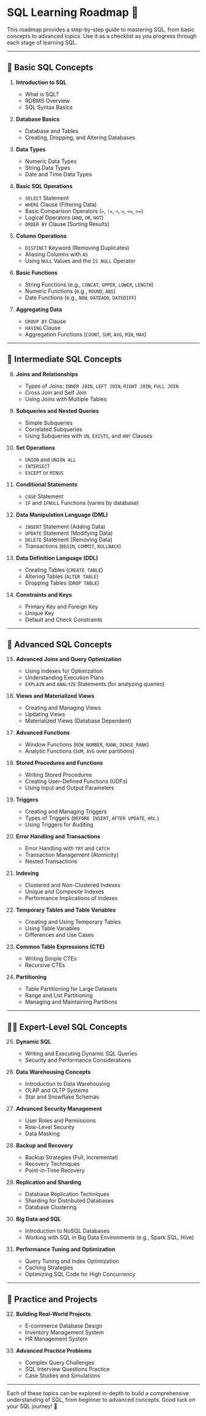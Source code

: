 # SQL Learning Roadmap 📘

This roadmap provides a step-by-step guide to mastering SQL, from basic concepts to advanced topics. Use it as a checklist as you progress through each stage of learning SQL.

---

## 🏁 **Basic SQL Concepts**

1. **Introduction to SQL**
   - What is SQL?
   - RDBMS Overview
   - SQL Syntax Basics

2. **Database Basics**
   - Database and Tables
   - Creating, Dropping, and Altering Databases

3. **Data Types**
   - Numeric Data Types
   - String Data Types
   - Date and Time Data Types

4. **Basic SQL Operations**
   - `SELECT` Statement
   - `WHERE` Clause (Filtering Data)
   - Basic Comparison Operators (`=`, `!=`, `<`, `>`, `<=`, `>=`)
   - Logical Operators (`AND`, `OR`, `NOT`)
   - `ORDER BY` Clause (Sorting Results)

5. **Column Operations**
   - `DISTINCT` Keyword (Removing Duplicates)
   - Aliasing Columns with `AS`
   - Using `NULL` Values and the `IS NULL` Operator

6. **Basic Functions**
   - String Functions (e.g., `CONCAT`, `UPPER`, `LOWER`, `LENGTH`)
   - Numeric Functions (e.g., `ROUND`, `ABS`)
   - Date Functions (e.g., `NOW`, `DATEADD`, `DATEDIFF`)

7. **Aggregating Data**
   - `GROUP BY` Clause
   - `HAVING` Clause
   - Aggregation Functions (`COUNT`, `SUM`, `AVG`, `MIN`, `MAX`)

---

## 🚀 **Intermediate SQL Concepts**

8. **Joins and Relationships**
   - Types of Joins: `INNER JOIN`, `LEFT JOIN`, `RIGHT JOIN`, `FULL JOIN`
   - Cross Join and Self Join
   - Using Joins with Multiple Tables

9. **Subqueries and Nested Queries**
   - Simple Subqueries
   - Correlated Subqueries
   - Using Subqueries with `IN`, `EXISTS`, and `ANY` Clauses

10. **Set Operations**
    - `UNION` and `UNION ALL`
    - `INTERSECT`
    - `EXCEPT` or `MINUS`

11. **Conditional Statements**
    - `CASE` Statement
    - `IF` and `IFNULL` Functions (varies by database)

12. **Data Manipulation Language (DML)**
    - `INSERT` Statement (Adding Data)
    - `UPDATE` Statement (Modifying Data)
    - `DELETE` Statement (Removing Data)
    - Transactions (`BEGIN`, `COMMIT`, `ROLLBACK`)

13. **Data Definition Language (DDL)**
    - Creating Tables (`CREATE TABLE`)
    - Altering Tables (`ALTER TABLE`)
    - Dropping Tables (`DROP TABLE`)

14. **Constraints and Keys**
    - Primary Key and Foreign Key
    - Unique Key
    - Default and Check Constraints

---

## 🎯 **Advanced SQL Concepts**

15. **Advanced Joins and Query Optimization**
    - Using Indexes for Optimization
    - Understanding Execution Plans
    - `EXPLAIN` and `ANALYZE` Statements (for analyzing queries)

16. **Views and Materialized Views**
    - Creating and Managing Views
    - Updating Views
    - Materialized Views (Database Dependent)

17. **Advanced Functions**
    - Window Functions (`ROW_NUMBER`, `RANK`, `DENSE_RANK`)
    - Analytic Functions (`SUM`, `AVG` over partitions)

18. **Stored Procedures and Functions**
    - Writing Stored Procedures
    - Creating User-Defined Functions (UDFs)
    - Using Input and Output Parameters

19. **Triggers**
    - Creating and Managing Triggers
    - Types of Triggers (`BEFORE INSERT`, `AFTER UPDATE`, etc.)
    - Using Triggers for Auditing

20. **Error Handling and Transactions**
    - Error Handling with `TRY` and `CATCH`
    - Transaction Management (Atomicity)
    - Nested Transactions

21. **Indexing**
    - Clustered and Non-Clustered Indexes
    - Unique and Composite Indexes
    - Performance Implications of Indexes

22. **Temporary Tables and Table Variables**
    - Creating and Using Temporary Tables
    - Using Table Variables
    - Differences and Use Cases

23. **Common Table Expressions (CTE)**
    - Writing Simple CTEs
    - Recursive CTEs

24. **Partitioning**
    - Table Partitioning for Large Datasets
    - Range and List Partitioning
    - Managing and Maintaining Partitions

---

## 🧑‍💼 **Expert-Level SQL Concepts**

25. **Dynamic SQL**
    - Writing and Executing Dynamic SQL Queries
    - Security and Performance Considerations

26. **Data Warehousing Concepts**
    - Introduction to Data Warehousing
    - OLAP and OLTP Systems
    - Star and Snowflake Schemas

27. **Advanced Security Management**
    - User Roles and Permissions
    - Row-Level Security
    - Data Masking

28. **Backup and Recovery**
    - Backup Strategies (Full, Incremental)
    - Recovery Techniques
    - Point-in-Time Recovery

29. **Replication and Sharding**
    - Database Replication Techniques
    - Sharding for Distributed Databases
    - Database Clustering

30. **Big Data and SQL**
    - Introduction to NoSQL Databases
    - Working with SQL in Big Data Environments (e.g., Spark SQL, Hive)

31. **Performance Tuning and Optimization**
    - Query Tuning and Index Optimization
    - Caching Strategies
    - Optimizing SQL Code for High Concurrency

---

## 🧪 **Practice and Projects**

32. **Building Real-World Projects**
    - E-commerce Database Design
    - Inventory Management System
    - HR Management System

33. **Advanced Practice Problems**
    - Complex Query Challenges
    - SQL Interview Questions Practice
    - Case Studies and Simulations

---

Each of these topics can be explored in-depth to build a comprehensive understanding of SQL, from beginner to advanced concepts. Good luck on your SQL journey! 🚀
